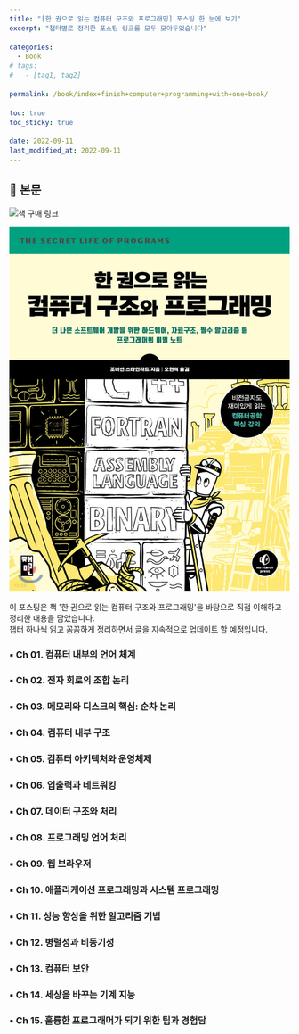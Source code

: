 ```yaml
---
title: "[한 권으로 읽는 컴퓨터 구조와 프로그래밍] 포스팅 한 눈에 보기"
excerpt: "챕터별로 정리한 포스팅 링크를 모두 모아두었습니다"

categories:
  - Book
# tags:
#   - [tag1, tag2]

permalink: /book/index+finish+computer+programming+with+one+book/

toc: true
toc_sticky: true

date: 2022-09-11
last_modified_at: 2022-09-11
---
```


## 🦥 본문

![책 구매 링크](http://www.yes24.com/Product/Goods/98997716) <br>

![book image](/assets/images/posts_img/book-image.jpeg)


이 포스팅은 책 '한 권으로 읽는 컴퓨터 구조와 프로그래밍'을 바탕으로 직접 이해하고 정리한 내용을 담았습니다. <br>
챕터 하나씩 읽고 꼼꼼하게 정리하면서 글을 지속적으로 업데이트 할 예정입니다.

### ▪ Ch 01. 컴퓨터 내부의 언어 체계 

### ▪ Ch 02. 전자 회로의 조합 논리

### ▪ Ch 03. 메모리와 디스크의 핵심: 순차 논리

### ▪ Ch 04. 컴퓨터 내부 구조

### ▪ Ch 05. 컴퓨터 아키텍처와 운영체제

### ▪ Ch 06. 입출력과 네트워킹

### ▪ Ch 07. 데이터 구조와 처리

### ▪ Ch 08. 프로그래밍 언어 처리

### ▪ Ch 09. 웹 브라우저

### ▪ Ch 10. 애플리케이션 프로그래밍과 시스템 프로그래밍

### ▪ Ch 11. 성능 향상을 위한 알고리즘 기법

### ▪ Ch 12. 병렬성과 비동기성

### ▪ Ch 13. 컴퓨터 보안

### ▪ Ch 14. 세상을 바꾸는 기계 지능

### ▪ Ch 15. 훌륭한 프로그래머가 되기 위한 팁과 경험담